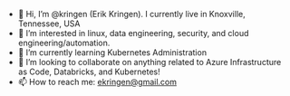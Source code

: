 - 👋 Hi, I’m @kringen (Erik Kringen).  I currently live in Knoxville, Tennessee, USA
- 👀 I’m interested in linux, data engineering, security, and cloud engineering/automation.
- 🌱 I’m currently learning Kubernetes Administration
- 💞️ I’m looking to collaborate on anything related to Azure Infrastructure as Code, Databricks, and Kubernetes! 
- 📫 How to reach me: ekringen@gmail.com

<!---
kringen/kringen is a ✨ special ✨ repository because its `README.md` (this file) appears on your GitHub profile.
You can click the Preview link to take a look at your changes.
--->

